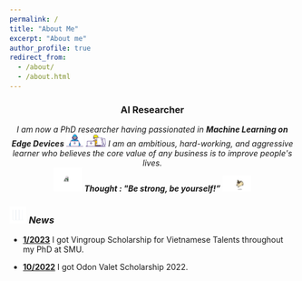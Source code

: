 ```yaml
---
permalink: /
title: "About Me"
excerpt: "About me"
author_profile: true
redirect_from: 
  - /about/
  - /about.html
---
```


<h3 align="center">AI Researcher</h3>

<p align="center">
  <em>
    I am now a PhD researcher having passionated in <b>Machine Learning on Edge Devices</b> <img src="./images/Developer.gif" width="30px">
     <img src="./images/Designer.gif" width="36px">  I am an ambitious, hard-working, and aggressive learner who believes the core value of any business is to improve people's lives.
  </em> 
  <br>
  <img src="./images/dog_2.gif" width="50" /> <b><i align="center">Thought : "Be strong, be yourself!”</i></b> <img src="./images/dog_1.gif" width="50" />
</p>

### <img src="./images/stats.gif" width="30px"> ***News***

- **[1/2023]((https://dantri.com.vn/khoa-hoc-cong-nghe/cham-tay-den-giac-mo-voi-hoc-bong-khoa-hoc-cong-nghe-vingroup-20230726092511696.htm?fbclid=IwAR0Zxbm5v86PFAjGbi0_azL7_ZrLHNTep_UUCpSRB189GUa0A-e-9ppcB_4))** I got Vingroup Scholarship for Vietnamese Talents throughout my PhD at SMU.

- **[10/2022]((http://vanmieu.gov.vn/en/cac-hoat-ong/su-kien/338/))** I got Odon Valet Scholarship 2022.


